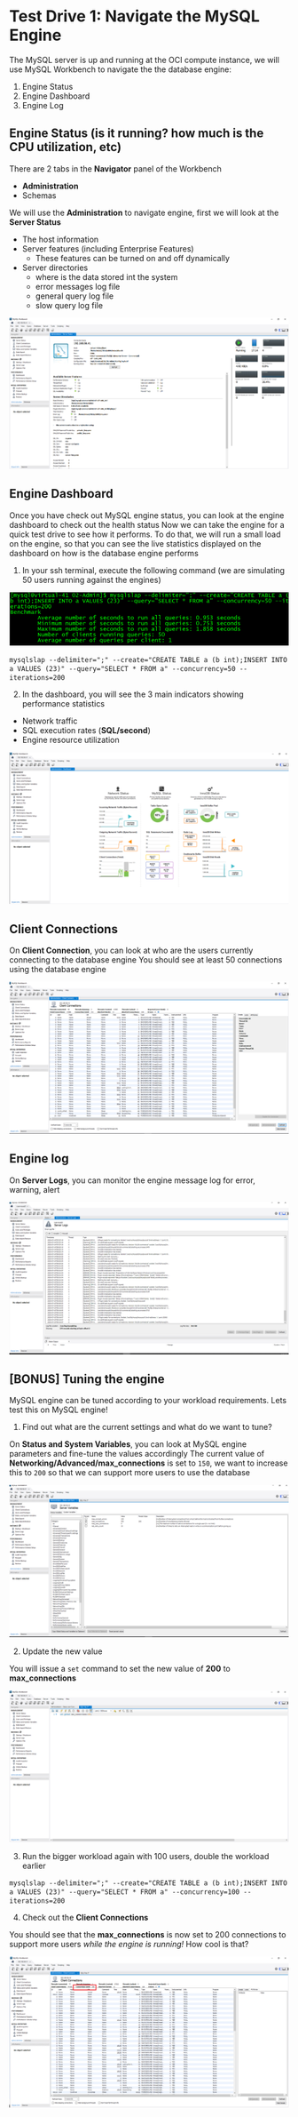 # Test Drive 1: Navigate the MySQL Engine

The MySQL server is up and running at the OCI compute instance, we will use MySQL Workbench to navigate the the database engine:
1. Engine Status
2. Engine Dashboard
3. Engine Log

## Engine Status (is it running? how much is the CPU utilization, etc)

There are 2 tabs in the **Navigator** panel of the Workbench
* **Administration**
* Schemas

We will use the **Administration** to navigate engine, first we will look at the **Server Status**
* The host information
* Server features (including Enterprise Features)
  * These features can be turned on and off dynamically
* Server directories
  * where is the data stored int the system
  * error messages log file
  * general query log file
  * slow query log file

![wb1](img/wb-1.png)

## Engine Dashboard

Once you have check out MySQL engine status, you can look at the engine dashboard to check out the health status
Now we can take the engine for a quick test drive to see how it performs. To do that, we will run a small load on the engine, so that you can see the live statistics displayed on the dashboard on how is the database engine performs 

1. In your ssh terminal, execute the following command (we are simulating 50 users running against the engines)

![wb11](img/wb-11.png)

```
mysqlslap --delimiter=";" --create="CREATE TABLE a (b int);INSERT INTO a VALUES (23)" --query="SELECT * FROM a" --concurrency=50 --iterations=200
```

2. In the dashboard, you will see the 3 main indicators showing performance statistics

* Network traffic
* SQL execution rates (**SQL/second**)
* Engine resource utilization

![wb9](img/wb-9.png)

## Client Connections

On **Client Connection**, you can look at who are the users currently connecting to the database engine
You should see at least 50 connections using the database engine

![wb3](img/wb-10.png)

## Engine log

On **Server Logs**, you can monitor the engine message log for error, warning, alert

![wb29](img/wb-29.png)

## [BONUS] Tuning the engine

MySQL engine can be tuned according to your workload requirements. Lets test this on MySQL engine!

1. Find out what are the current settings and what do we want to tune?

On **Status and System Variables**, you can look at MySQL engine parameters and fine-tune the values accordingly
The current value of **Networking/Advanced/max_connections** is set to ``150``, we want to increase this to ``200`` so that we can support more users to use the database

![wb-13](img/wb-13.png)

2. Update the new value

You will issue a ``set`` command to set the new value of **200** to **max_connections**

![wb-14](img/wb-14.png)

3. Run the bigger workload again with 100 users, double the workload earlier

```
mysqlslap --delimiter=";" --create="CREATE TABLE a (b int);INSERT INTO a VALUES (23)" --query="SELECT * FROM a" --concurrency=100 --iterations=200
```

4. Check out the **Client Connections**

You should see that the **max_connections** is now set to 200 connections to support more users _while the engine is running!_ How cool is that?

![wb-15](img/wb-15.png)



